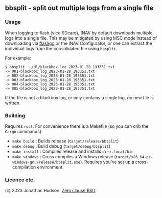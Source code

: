 ## bbsplit - split out multiple logs from a single file

### Usage

When logging to flash (vice SDcard), INAV by default downloads multiple logs into a single file.
This may be mitigated by using MSC mode instead of downloading via [flashgo](https://stronnag.github.io/mwptools/mwp-miscellaneous-tools/#flashgo) or the INAV Configurator, or one can extract the individual logs from the consolidated file using `bbsplit`.

For example:

```
$ bbsplit  ~/dl/blackbox_log_2023-01-28_193351.txt
-> 001-blackbox_log_2023-01-28_193351.txt
-> 002-blackbox_log_2023-01-28_193351.txt
-> 003-blackbox_log_2023-01-28_193351.txt
-> 004-blackbox_log_2023-01-28_193351.txt
-> 005-blackbox_log_2023-01-28_193351.txt
```

If the file is not a blackbox log, or only contains a single log, no new file is written.

### Building

Requires `rust`. For convenience there is a Makefile (so you can crib the `Cargo` commands).

* `make build` : Builds release (`target/release/bbsplit`)
* `make debug` : Build debug  (`target/debug/bbsplit`)
* `make install` : Compiles release and installs in `~/.local/bin`
* `make windows` : Cross compiles a Windows release (`target/x86_64-pc-windows-gnu/release/bbsplit.exe`). Requires you've set up a cross-compilation environment.

### Licence etc.

(c) 2023 Jonathan Hudson. [Zero clause BSD](https://opensource.org/licenses/0BSD)
